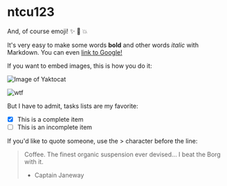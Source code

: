 # ntcu123

And, of course emoji! :sparkles: :camel: :boom:

It's very easy to make some words **bold** and other words *italic* with Markdown. You can even [link to Google!](http://google.com)

If you want to embed images, this is how you do it:

![Image of Yaktocat](https://octodex.github.com/images/yaktocat.png)

![wtf](https://i.imgur.com/OdGIHAa.jpg)

But I have to admit, tasks lists are my favorite:

- [x] This is a complete item
- [ ] This is an incomplete item

If you'd like to quote someone, use the > character before the line:

> Coffee. The finest organic suspension ever devised... I beat the Borg with it.
> - Captain Janeway
